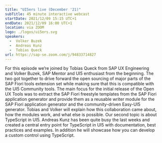 ```yaml
---
title: "UI5ers live (December '21)"
subTitle: 45 minute interactive webcast
startDate: 2021/12/09 15:15 UTC+1
endDate: 2021/12/09 16:00 UTC+1
location: via ZOOM
logo: ./logos/ui5ers.svg
speakers:
  -  Volker Buzek
  -  Andreas Kunz
  -  Tobias Queck
url: https://sap-se.zoom.com/j/94833714827
---
```

For this episode we’re joined by Tobias Queck from SAP UX Engineering and Volker Buzek, SAP Mentor and UI5 enthusiast from the beginning. The two got together to drive forward the open sourcing of major parts of the SAP Fiori tools extension set while making sure that this is compatible with the UI5 Community tools. The main focus for the initial release of the Open UX Tools was to extract the SAP Fiori freestyle templates from the SAP Fiori application generator and provide them as a reusable writer module for the SAP Fiori application generator and the community-driven Easy-UI5 generator. Tobias and Volker will explain how this collaboration came about, how the modules work, and what else is possible.
Our second topic is about TypeScript in UI5. Andreas Kunz has been quite busy the last weeks and created a central entry point for TypeScript in UI5 with documentation, best practices and examples. In addition he will showcase how you can develop a custom control using TypeScript.
